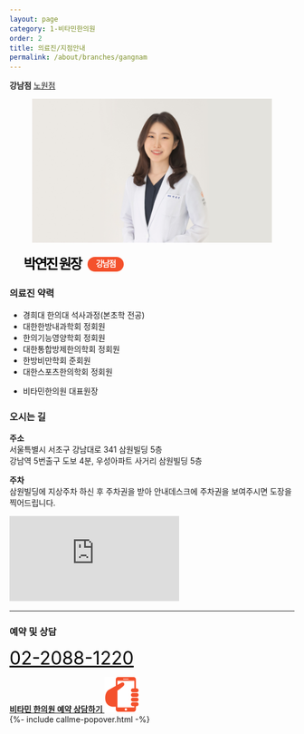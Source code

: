 ```yaml
---
layout: page
category: 1-비타민한의원
order: 2
title: 의료진/지점안내
permalink: /about/branches/gangnam
---
```


<div class="tab">
  <strong>강남점</strong>
  <a href="/about/branches/nowon">노원점</a>
</div>

<figure>
  <img src="/assets/img-branch-gangnam.jpg" alt="">
</figure>

<style>
.member-name {
  margin:15px 25px;
  font-size:24px;
  letter-spacing:-2.4px;
  color:#000;
  text-align:left;
}
.member-name small {
  zoom:1;
  display:inline-block;
  min-width:40px;
  height:26px;
  line-height:24px;
  margin-left:8px;
  padding:0 12px;
  border-radius:13px;
  background-color:#f4512c;
  color:#fff;
  font-size:14px;
  font-weight:bold;
  letter-spacing: -1.4px;
  text-align:center;
  vertical-align:4px;
}
</style>

<h2 class="member-name">
  박연진 원장
  <small>강남점</small>
</h2>

<div class="content-history">
  <h3>의료진 약력</h3>
  <ul>
  <li>경희대 한의대 석사과정(본초학 전공)</li>
  <li>대한한방내과학회 정회원</li>
  <li>한의기능영양학회 정회원</li>
  <li>대한통합방제한의학회 정회원</li>
  <li>한방비만학회 준회원</li>
  <li>대한스포츠한의학회 정회원</li>
  </ul>
  <ul>
  <li>비타민한의원 대표원장</li>
  <!-- <li>前 지인한의원 진료원장</li> -->
  <!-- <li>前 섬기는한의원 진료원장</li> -->
  </ul>
</div>

<!--
<hr>

<figure>
  <img src="/assets/img-branch-gangnam_2.jpg" alt="">
</figure>

<h2 class="member-name">
  유동완 원장
  <small>강남점</small>
</h2>

<div class="content-history">
  <h3>의료진 약력</h3>
  <ul>
  <li>우석대 한의과대학 졸업</li>
  <li>척추신경추나의학회 정회원</li>
  <li>대한연부조직한의학회 수료</li>
  <li>대한상한금궤의학회 상한의학학교 수료</li>
  <li>前 판교보건지소 진료과장</li>
  <li>前 이웃집한의원 진료원장</li>
  </ul>
</div>

<h3>진료 시간</h3>
<p>
  <strong style="display:inline-block; width:80px">평일</strong>
  오전 10시 ~ 오후 8시<br> 
  <strong style="display:inline-block; width:80px">토요일</strong>
  오전 10시 ~ 오후 2시 30분<br>
  <span style="color:#e02020">평일 &middot; 토요일 점심시간 없이 진료</span><br>
  <span style="color:#e02020">일요일 &middot; 공휴일 휴진</span>
</p>

<hr>
-->

<h3>오시는 길</h3>
<p>
  <strong>주소</strong><br>
  서울특별시 서초구 강남대로 341 삼원빌딩 5층<br>
  강남역 5번출구 도보 4분, 우성아파트 사거리 삼원빌딩 5층
</p>
<p>
  <strong>주차</strong><br>
  삼원빌딩에 지상주차 하신 후 주차권을 받아 안내데스크에 주차권을 보여주시면 도장을 찍어드립니다.
</p>

<iframe src="https://www.google.com/maps/embed?pb=!1m18!1m12!1m3!1d3165.6210470306523!2d127.02723991514603!3d37.49326803607879!2m3!1f0!2f0!3f0!3m2!1i1024!2i768!4f13.1!3m3!1m2!1s0x357ca1dadf7cdb0f%3A0x1796a801d3aeb611!2z67CU7J207ZSM656c7ZWc7J2Y7JuQ!5e0!3m2!1sko!2skr!4v1561422405858!5m2!1sko!2skr" frameborder="0" style="border:0" allowfullscreen></iframe>

<hr>

<!--
<h3>둘러보기</h3>
<div class="featured-review">
  <dl>
  <dt><img src="https://via.placeholder.com/300x180" alt=""></dt>
  </dl>
  <dl>
  <dt><img src="https://via.placeholder.com/300x180" alt=""></dt>
  </dl>
  <dl>
  <dt><img src="https://via.placeholder.com/300x180" alt=""></dt>
  </dl>
</div>

<hr>
-->

<h3>예약 및 상담</h3>
<p>
  <big style="font-size:32px">
    <a href="tel:02-2088-1220" style="color:#000">02-2088-1220</a>
  </big>
</p>
<div class="call-to-action">
  <a href="javascript:void(0)" onclick="toggleCallmePopover()">
    <strong>비타민 한의원 예약 상담하기 <img src="/assets/icon-hand-graving-phone.svg" alt=""></strong>
  </a>
</div>
{%- include callme-popover.html -%}

